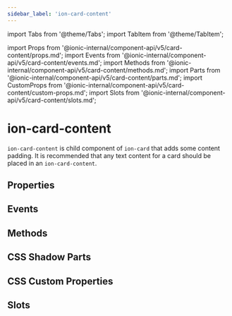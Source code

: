 ```yaml
---
sidebar_label: 'ion-card-content'
---
```


import Tabs from '@theme/Tabs';
import TabItem from '@theme/TabItem';

import Props from '@ionic-internal/component-api/v5/card-content/props.md';
import Events from '@ionic-internal/component-api/v5/card-content/events.md';
import Methods from '@ionic-internal/component-api/v5/card-content/methods.md';
import Parts from '@ionic-internal/component-api/v5/card-content/parts.md';
import CustomProps from '@ionic-internal/component-api/v5/card-content/custom-props.md';
import Slots from '@ionic-internal/component-api/v5/card-content/slots.md';

# ion-card-content

`ion-card-content` is child component of `ion-card` that adds some content padding.
It is recommended that any text content for a card should be placed in an `ion-card-content`.

## Properties

<Props />

## Events

<Events />

## Methods

<Methods />

## CSS Shadow Parts

<Parts />

## CSS Custom Properties

<CustomProps />

## Slots

<Slots />
